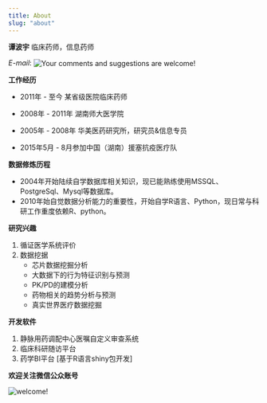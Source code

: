 ```yaml
---
title: About
slug: "about"
---
```


**谭波宇** 临床药师，信息药师

*E-mail*: <img src="../images/email.png" style="vertical-align: middle;" alt="Your comments and suggestions are welcome!" />

**工作经历**

*	2011年 - 至今 某省级医院临床药师
*	2008年 - 2011年 湖南师大医学院
*	2005年 - 2008年 华美医药研究所，研究员&信息专员

*	2015年5月 - 8月参加中国（湖南）援塞抗疫医疗队

**数据修炼历程**

- 2004年开始陆续自学数据库相关知识，现已能熟练使用MSSQL、PostgreSql、Mysql等数据库。
- 2010年始自觉数据分析能力的重要性，开始自学R语言、Python，现日常与科研工作重度依赖R、python。

**研究兴趣** 

1.  循证医学系统评价
2.  数据挖据
    - 芯片数据挖掘分析
    - 大数据下的行为特征识别与预测
    - PK/PD的建模分析
    - 药物相关的趋势分析与预测
    - 真实世界医疗数据挖掘

**开发软件**

1.  静脉用药调配中心医嘱自定义审查系统
2.  临床科研随访平台
3.  药学BI平台 [基于R语言shiny包开发]

**欢迎关注微信公众账号**

<img src="../images/qrcode.jpg" style="max-width:55%;" alt="welcome!" />